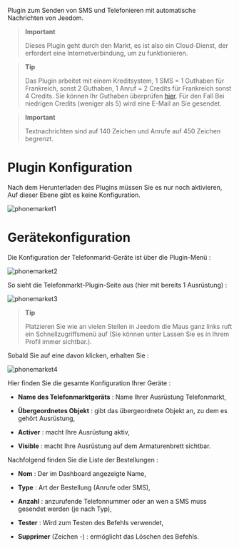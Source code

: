 Plugin zum Senden von SMS und Telefonieren mit
automatische Nachrichten von Jeedom.

> **Important**
>
> Dieses Plugin geht durch den Markt, es ist also ein Cloud-Dienst, der
> erfordert eine Internetverbindung, um zu funktionieren.

> **Tip**
>
> Das Plugin arbeitet mit einem Kreditsystem, 1 SMS = 1 Guthaben für Frankreich, sonst 2 Guthaben, 1 Anruf =
> 2 Credits für Frankreich sonst 4 Credits. Sie können Ihr Guthaben überprüfen
> [hier](http://market.jeedom.fr/index.php?v=d&p=profils&tab=sms). Für den Fall
> Bei niedrigen Credits (weniger als 5) wird eine E-Mail an Sie gesendet.

> **Important**
>
> Textnachrichten sind auf 140 Zeichen und Anrufe auf 450 Zeichen begrenzt.

Plugin Konfiguration 
=======================

Nach dem Herunterladen des Plugins müssen Sie es nur noch aktivieren,
Auf dieser Ebene gibt es keine Konfiguration.

![phonemarket1](../images/phonemarket1.PNG)

Gerätekonfiguration 
=============================

Die Konfiguration der Telefonmarkt-Geräte ist über die
Plugin-Menü :

![phonemarket2](../images/phonemarket2.PNG)

So sieht die Telefonmarkt-Plugin-Seite aus (hier mit bereits 1
Ausrüstung) :

![phonemarket3](../images/phonemarket3.PNG)

> **Tip**
>
> Platzieren Sie wie an vielen Stellen in Jeedom die Maus ganz links
> ruft ein Schnellzugriffsmenü auf (Sie können unter
> Lassen Sie es in Ihrem Profil immer sichtbar.).

Sobald Sie auf eine davon klicken, erhalten Sie :

![phonemarket4](../images/phonemarket4.PNG)

Hier finden Sie die gesamte Konfiguration Ihrer Geräte :

-   **Name des Telefonmarktgeräts** : Name Ihrer Ausrüstung
    Telefonmarkt,

-   **Übergeordnetes Objekt** : gibt das übergeordnete Objekt an, zu dem es gehört
    Ausrüstung,

-   **Activer** : macht Ihre Ausrüstung aktiv,

-   **Visible** : macht Ihre Ausrüstung auf dem Armaturenbrett sichtbar.

Nachfolgend finden Sie die Liste der Bestellungen :

-   **Nom** : Der im Dashboard angezeigte Name,

-   **Type** : Art der Bestellung (Anrufe oder SMS),

-   **Anzahl** : anzurufende Telefonnummer oder an wen a
    SMS muss gesendet werden (je nach Typ),

-   **Tester** : Wird zum Testen des Befehls verwendet,

-   **Supprimer** (Zeichen -) : ermöglicht das Löschen des Befehls.



